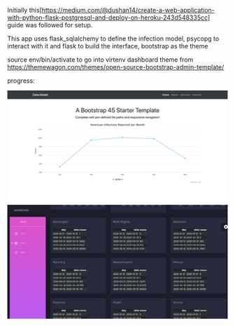 Initially this[https://medium.com/@dushan14/create-a-web-application-with-python-flask-postgresql-and-deploy-on-heroku-243d548335cc] guide was followed for setup.


This app uses flask_sqlalchemy to define the infection model, psycopg to interact with it and flask to build the interface, bootstrap as the theme


source env/bin/activate to go into virtenv
dashboard theme from https://themewagon.com/themes/open-source-bootstrap-admin-template/

progress:

![0](progress/0.png)
![1](progress/1.png)
